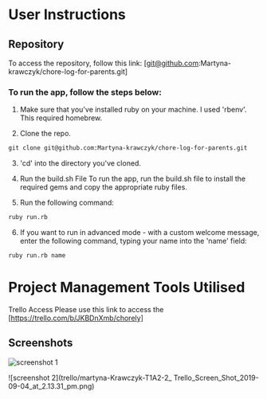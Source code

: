# User Instructions
## Repository
To access the repository, follow this link: [git@github.com:Martyna-krawczyk/chore-log-for-parents.git]

### To run the app, follow the steps below:

1. Make sure that you've installed ruby on your machine. I used 'rbenv'. This required homebrew.

2. Clone the repo.
````txt
git clone git@github.com:Martyna-krawczyk/chore-log-for-parents.git
````
3. 'cd' into the directory you've cloned.

4. Run the build.sh File
 To run the app, run the build.sh file to install the required gems and copy the appropriate ruby files.

5. Run the following command:
```txt
ruby run.rb
```

6. If you want to run in advanced mode - with a custom welcome message, enter the following command, typing your name into the 'name' field:
````txt
ruby run.rb name
````

# Project Management Tools Utilised
Trello Access
Please use this link to access the [https://trello.com/b/JKBDnXmb/chorely] 

## Screenshots
![screenshot 1](trello/martyna-Krawczyk-T1A2-1_Trello_Screen_Shot_2019-09-04_at_10.51.15_am.png)

![screenshot 2](trello/martyna-Krawczyk-T1A2-2_ Trello_Screen_Shot_2019-09-04_at_2.13.31_pm.png)

